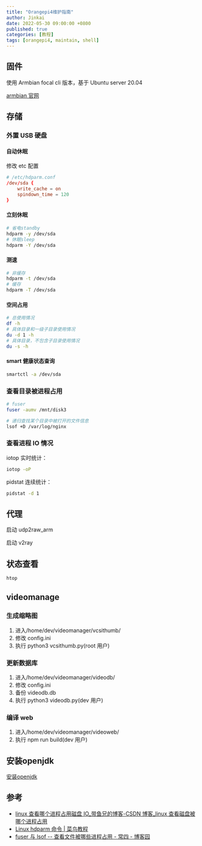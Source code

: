```yaml
---
title: "Orangepi4维护指南"
author: Jinkai
date: 2022-05-30 09:00:00 +0800
published: true
categories: [教程]
tags: [orangepi4, maintain, shell]
---
```


## 固件

使用 Armbian focal cli 版本，基于 Ubuntu server 20.04

[armbian 官网](https://www.armbian.com/orange-pi-4/)

## 存储

### 外置 USB 硬盘

#### 自动休眠

修改 etc 配置

```conf
# /etc/hdparm.conf
/dev/sda {
    write_cache = on
    spindown_time = 120
}
```

#### 立刻休眠

```bash
# 省电standby
hdparm -y /dev/sda
# 休眠sleep
hdparm -Y /dev/sda
```

#### 测速

```bash
# 非缓存
hdparm -t /dev/sda
# 缓存
hdparm -T /dev/sda
```

#### 空间占用

```bash
# 总使用情况
df -h
# 具体目录和一级子目录使用情况
du -d 1 -h
# 具体目录，不包含子目录使用情况
du -s -h
```

#### smart 健康状态查询

```bash
smartctl -a /dev/sda
```

### 查看目录被进程占用

```bash
# fuser
fuser -aumv /mnt/disk3

# 递归查找某个目录中被打开的文件信息
lsof +D /var/log/nginx
```

### 查看进程 IO 情况

iotop 实时统计：

```bash
iotop -oP
```

pidstat 连续统计：

```bash
pidstat -d 1
```

## 代理

启动 udp2raw_arm

启动 v2ray

## 状态查看

```bash
htop
```

## videomanage

### 生成缩略图

1. 进入/home/dev/videomanager/vcsithumb/
2. 修改 config.ini
3. 执行 python3 vcsithumb.py(root 用户)

### 更新数据库

1. 进入/home/dev/videomanager/videodb/
2. 修改 config.ini
3. 备份 videodb.db
4. 执行 python3 videodb.py(dev 用户)

### 编译 web

1. 进入/home/dev/videomanager/videoweb/
2. 执行 npm run build(dev 用户)

## 安装openjdk

[安装openjdk](https://computingforgeeks.com/install-oracle-java-18-on-ubuntu-debian/)

## 参考

- [linux 查看哪个进程占用磁盘 IO\_带鱼兄的博客-CSDN 博客\_linux 查看磁盘被哪个进程占用](https://blog.csdn.net/daiyudong2020/article/details/53863314)
- [Linux hdparm 命令 \| 菜鸟教程](https://www.runoob.com/linux/linux-comm-hdparm.html)
- [fuser 与 lsof -- 查看文件被哪些进程占用 - 常四 - 博客园](https://www.cnblogs.com/ccbloom/p/11301159.html)
